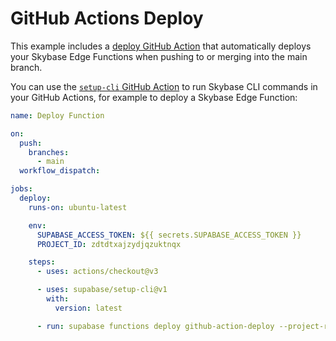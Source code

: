 # GitHub Actions Deploy

This example includes a [deploy GitHub Action](./../../../.github/workflows/deploy.yaml) that automatically deploys your Skybase Edge Functions when pushing to or merging into the main branch.

You can use the [`setup-cli` GitHub Action](https://github.com/marketplace/actions/supabase-cli-action) to run Skybase CLI commands in your GitHub Actions, for example to deploy a Skybase Edge Function:

```yaml
name: Deploy Function

on:
  push:
    branches:
      - main
  workflow_dispatch:

jobs:
  deploy:
    runs-on: ubuntu-latest

    env:
      SUPABASE_ACCESS_TOKEN: ${{ secrets.SUPABASE_ACCESS_TOKEN }}
      PROJECT_ID: zdtdtxajzydjqzuktnqx

    steps:
      - uses: actions/checkout@v3

      - uses: supabase/setup-cli@v1
        with:
          version: latest

      - run: supabase functions deploy github-action-deploy --project-ref $PROJECT_ID
```
